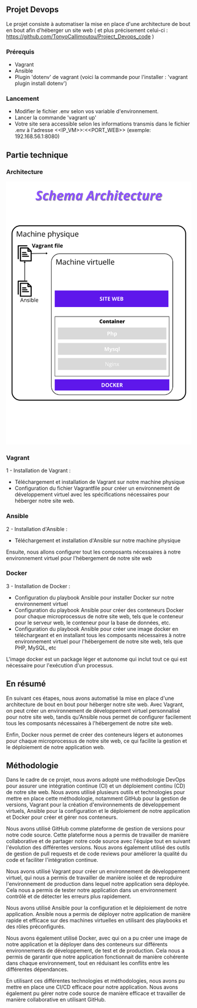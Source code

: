 ## Projet Devops 

Le projet consiste à automatiser la mise en place d'une architecture de bout en bout afin d'héberger un site web ( et plus précisement celui-ci : https://github.com/TonyoCallimoutou/Project_Devops_code )

### Prérequis
- Vagrant
- Ansible
- Plugin 'dotenv' de vagrant (voici la commande pour l'installer : 'vagrant plugin install dotenv')

### Lancement
- Modifier le fichier .env selon vos variable d'environnement.
- Lancer la commande 'vagrant up'
- Votre site sera accessible selon les informations transmis dans le fichier .env à l'adresse <<IP_VM>>:<<PORT_WEB>> (exemple: 192.168.56.1:8080)

## Partie technique

### Architecture
![alt text](https://github.com/TonyoCallimoutou/Project_Devops/blob/68bb6939389379cc20abb561e1027d5c4a63bdc8/Schema%20Architecture.png)

### Vagrant
1 - Installation de Vagrant :

* Téléchargement et installation de Vagrant sur notre machine physique
* Configuration du fichier Vagrantfile pour créer un environnement de développement virtuel avec les spécifications nécessaires pour héberger notre site web.
  
### Ansible
2 - Installation d'Ansible :

* Téléchargement et installation d'Ansible sur notre machine physique

Ensuite, nous allons configurer tout les composants nécessaires à notre environnement virtuel pour l'hébergement de notre site web 
  
### Docker
3 - Installation de Docker :

* Configuration du playbook Ansible pour installer Docker sur notre environnement virtuel
* Configuration du playbook Ansible pour créer des conteneurs Docker pour chaque microprocessus de notre site web, tels que le conteneur pour le serveur web, le conteneur pour la base de données, etc.
* Configuration du playbook Ansible pour créer une image docker en téléchargeant et en installant tous les composants nécessaires à notre environnement virtuel pour l'hébergement de notre site web, tels que PHP, MySQL, etc

L'image docker est un package léger et autonome qui inclut tout ce qui est nécessaire pour l'exécution d'un processus.

## En résumé 

En suivant ces étapes, nous avons automatisé la mise en place d'une architecture de bout en bout pour héberger notre site web. Avec Vagrant, on peut créer un environnement de développement virtuel personnalisé pour notre site web, tandis qu'Ansible nous permet de configurer facilement tous les composants nécessaires à l'hébergement de notre site web. 

Enfin, Docker nous permet de créer des conteneurs légers et autonomes pour chaque microprocessus de notre site web, ce qui facilite la gestion et le déploiement de notre application web.

## Méthodologie

Dans le cadre de ce projet, nous avons adopté une méthodologie DevOps pour assurer une intégration continue (CI) et un déploiement continu (CD) de notre site web. Nous avons utilisé plusieurs outils et technologies pour mettre en place cette méthodologie, notamment GitHub pour la gestion de versions, Vagrant pour la création d'environnements de développement virtuels, Ansible pour la configuration et le déploiement de notre application et Docker pour créer et gérer nos conteneurs.

Nous avons utilisé GitHub comme plateforme de gestion de versions pour notre code source. Cette plateforme nous a permis de travailler de manière collaborative et de partager notre code source avec l'équipe tout en suivant l'évolution des différentes versions. Nous avons également utilisé des outils de gestion de pull requests et de code reviews pour améliorer la qualité du code et faciliter l'intégration continue.

Nous avons utilisé Vagrant pour créer un environnement de développement virtuel, qui nous a permis de travailler de manière isolée et de reproduire l'environnement de production dans lequel notre application sera déployée. Cela nous a permis de tester notre application dans un environnement contrôlé et de détecter les erreurs plus rapidement.

Nous avons utilisé Ansible pour la configuration et le déploiement de notre application. Ansible nous a permis de déployer notre application de manière rapide et efficace sur des machines virtuelles en utilisant des playbooks et des rôles préconfigurés.

Nous avons également utilisé Docker, avec qui on a pu créer une image de notre application et la déployer dans des conteneurs sur différents environnements de développement, de test et de production. Cela nous a permis de garantir que notre application fonctionnait de manière cohérente dans chaque environnement, tout en réduisant les conflits entre les différentes dépendances.

En utilisant ces différentes technologies et méthodologies, nous avons pu mettre en place une CI/CD efficace pour notre application. Nous avons également pu gérer notre code source de manière efficace et travailler de manière collaborative en utilisant GitHub.

